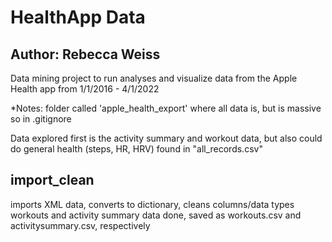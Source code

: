 # HealthApp Data
## Author: Rebecca Weiss


Data mining project to run analyses and visualize data from the Apple Health app from 1/1/2016 - 4/1/2022


*Notes: folder called 'apple_health_export' where all data is, but is massive so in .gitignore

Data explored first is the activity summary and workout data, but also could do general health (steps, HR, HRV) found in "all_records.csv"

## import_clean
imports XML data, converts to dictionary, cleans columns/data types
workouts and activity summary data done, saved as workouts.csv and activitysummary.csv, respectively 

